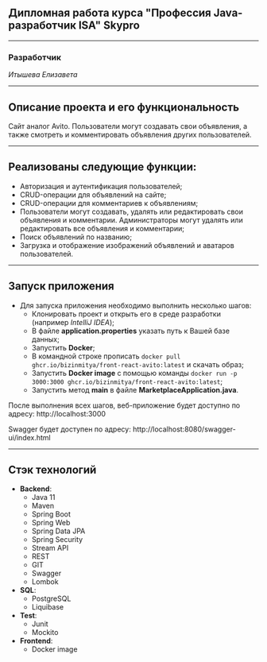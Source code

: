 
## Дипломная работа курса "Профессия Java-разработчик ISA" Skypro

____
### Разработчик
*Итышева Елизавета*

____
## Описание проекта и его функциональность

Сайт аналог Avito.
Пользователи могут создавать свои объявления, а также смотреть и комментировать объявления других пользователей.

____
## Реализованы следующие функции:

* Авторизация и аутентификация пользователей;
* CRUD-операции для объявлений на сайте;
* CRUD-операции для комментариев к объявлениям;
* Пользователи могут создавать, удалять или редактировать свои объявления и комментарии. Администраторы могут удалять или редактировать все объявления и комментарии;
* Поиск объявлений по названию;
* Загрузка и отображение изображений объявлений и аватаров пользователей.

___
## Запуск приложения
* Для запуска приложения необходимо выполнить несколько шагов:
    - Клонировать проект и открыть его в среде разработки (например *IntelliJ IDEA*);
    - В файле **application.properties** указать путь к Вашей базе данных;
    - Запустить **Docker**;
    - В командной строке прописать ```docker pull ghcr.io/bizinmitya/front-react-avito:latest``` и скачать образ;
    - Запустить **Docker image** с помощью команды ```docker run -p 3000:3000 ghcr.io/bizinmitya/front-react-avito:latest```;
    - Запустить метод **main** в файле **MarketplaceApplication.java**.

После выполнения всех шагов, веб-приложение будет доступно по адресу: http://localhost:3000

Swagger будет доступен по адресу: http://localhost:8080/swagger-ui/index.html

___
## Стэк технологий
* **Backend**:
    - Java 11
    - Maven
    - Spring Boot
    - Spring Web
    - Spring Data JPA
    - Spring Security
    - Stream API
    - REST
    - GIT
    - Swagger
    - Lombok
* **SQL**:
    - PostgreSQL
    - Liquibase
* **Test**:
    - Junit
    - Mockito
* **Frontend**:
    - Docker image